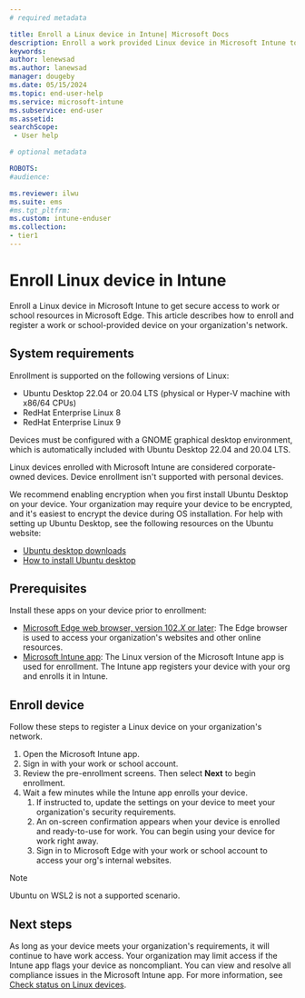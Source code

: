 ```yaml
---
# required metadata

title: Enroll a Linux device in Intune| Microsoft Docs
description: Enroll a work provided Linux device in Microsoft Intune to get secure access to work or school resources in Microsoft Edge. 
keywords:
author: lenewsad
ms.author: lanewsad
manager: dougeby
ms.date: 05/15/2024
ms.topic: end-user-help
ms.service: microsoft-intune
ms.subservice: end-user
ms.assetid: 
searchScope:
 - User help

# optional metadata

ROBOTS:  
#audience:

ms.reviewer: ilwu
ms.suite: ems
#ms.tgt_pltfrm:
ms.custom: intune-enduser
ms.collection:
- tier1
---
```



# Enroll Linux device in Intune

Enroll a Linux device in Microsoft Intune to get secure access to work or school resources in Microsoft Edge. This article describes how to enroll and register a work or school-provided device on your organization's network.   

## System requirements  
Enrollment is supported on the following versions of Linux: 

* Ubuntu Desktop 22.04 or 20.04 LTS (physical or Hyper-V machine with x86/64 CPUs)  
* RedHat Enterprise Linux 8  
* RedHat Enterprise Linux 9    

Devices must be configured with a GNOME graphical desktop environment, which is automatically included with Ubuntu Desktop 22.04 and 20.04 LTS.  

Linux devices enrolled with Microsoft Intune are considered corporate-owned devices. Device enrollment isn't supported with personal devices. 

We recommend enabling encryption when you first install Ubuntu Desktop on your device. Your organization may require your device to be encrypted, and it's easiest to encrypt the device during OS installation. For help with setting up Ubuntu Desktop, see the following resources on the Ubuntu website:   

   * [Ubuntu desktop downloads](https://ubuntu.com/download/desktop) 
   * [How to install Ubuntu desktop](https://ubuntu.com/tutorials/install-ubuntu-desktop#1-overview)  

## Prerequisites  
Install these apps on your device prior to enrollment:  

* [Microsoft Edge web browser, version 102.*X* or later](https://www.microsoft.com/edge): The Edge browser is used to access your organization's websites and other online resources.  
* [Microsoft Intune app](microsoft-intune-app-linux.md): The Linux version of the Microsoft Intune app is used for enrollment. The Intune app registers your device with your org and enrolls it in Intune.   

## Enroll device  
Follow these steps to register a Linux device on your organization's network.  

1. Open the Microsoft Intune app.  
2. Sign in with your work or school account.    
3. Review the pre-enrollment screens. Then select **Next** to begin enrollment. 
4. Wait a few minutes while the Intune app enrolls your device. 
   1. If instructed to, update the settings on your device to meet your organization's security requirements.   
   2. An on-screen confirmation appears when your device is enrolled and ready-to-use for work. You can begin using your device for work right away. 
   3. Sign in to Microsoft Edge with your work or school account to access your org's internal websites.   

> [!NOTE]
> Ubuntu on WSL2 is not a supported scenario.  

## Next steps
As long as your device meets your organization's requirements, it will continue to have work access. Your organization may limit access if the Intune app flags your device as noncompliant. You can view and resolve all compliance issues in the Microsoft Intune app. For more information, see [Check status on Linux devices](check-status-linux.md).  
